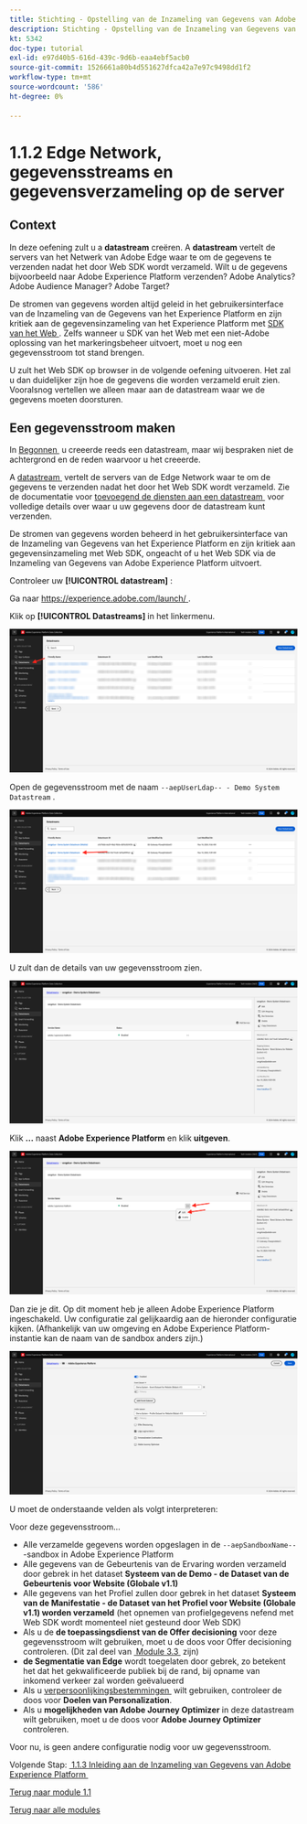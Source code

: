 ```yaml
---
title: Stichting - Opstelling van de Inzameling van Gegevens van Adobe Experience Platform en de uitbreiding van SDK van het Web - Edge Network, Gegevensstromen en de Inzameling van Gegevens van de Server
description: Stichting - Opstelling van de Inzameling van Gegevens van Adobe Experience Platform en de uitbreiding van SDK van het Web - Edge Network, Gegevensstromen en de Inzameling van Gegevens van de Server
kt: 5342
doc-type: tutorial
exl-id: e97d40b5-616d-439c-9d6b-eaa4ebf5acb0
source-git-commit: 1526661a80b4d551627dfca42a7e97c9498dd1f2
workflow-type: tm+mt
source-wordcount: '586'
ht-degree: 0%

---
```


# 1.1.2 Edge Network, gegevensstreams en gegevensverzameling op de server

## Context

In deze oefening zult u a **datastream** creëren. A **datastream** vertelt de servers van het Netwerk van Adobe Edge waar te om de gegevens te verzenden nadat het door Web SDK wordt verzameld. Wilt u de gegevens bijvoorbeeld naar Adobe Experience Platform verzenden? Adobe Analytics? Adobe Audience Manager? Adobe Target?

De stromen van gegevens worden altijd geleid in het gebruikersinterface van de Inzameling van de Gegevens van het Experience Platform en zijn kritiek aan de gegevensinzameling van het Experience Platform met [&#x200B; SDK van het Web &#x200B;](https://experienceleague.adobe.com/nl/docs/experience-platform/web-sdk/home). Zelfs wanneer u SDK van het Web met een niet-Adobe oplossing van het markeringsbeheer uitvoert, moet u nog een gegevensstroom tot stand brengen.

U zult het Web SDK op browser in de volgende oefening uitvoeren. Het zal u dan duidelijker zijn hoe de gegevens die worden verzameld eruit zien. Vooralsnog vertellen we alleen maar aan de datastream waar we de gegevens moeten doorsturen.

## Een gegevensstroom maken

In [&#x200B; Begonnen &#x200B;](./../../../modules/gettingstarted/gettingstarted/ex2.md) u creeerde reeds een datastream, maar wij bespraken niet de achtergrond en de reden waarvoor u het creeerde.

A [&#x200B; datastream &#x200B;](https://experienceleague.adobe.com/nl/docs/experience-platform/datastreams/overview) vertelt de servers van de Edge Network waar te om de gegevens te verzenden nadat het door het Web SDK wordt verzameld. Zie de documentatie voor [&#x200B; toevoegend de diensten aan een datastream &#x200B;](https://experienceleague.adobe.com/nl/docs/experience-platform/datastreams/configure#add-services) voor volledige details over waar u uw gegevens door de datastream kunt verzenden.

De stromen van gegevens worden beheerd in het gebruikersinterface van de Inzameling van Gegevens van het Experience Platform en zijn kritiek aan gegevensinzameling met Web SDK, ongeacht of u het Web SDK via de Inzameling van Gegevens van Adobe Experience Platform uitvoert.

Controleer uw **[!UICONTROL datastream]** :

Ga naar [&#x200B; https://experience.adobe.com/launch/ &#x200B;](https://experience.adobe.com/launch/).

Klik op **[!UICONTROL Datastreams]** in het linkermenu.

![&#x200B; klik het pictogram DataStream in de linkernavigatie &#x200B;](./images/edgeconfig1.png)

Open de gegevensstroom met de naam `--aepUserLdap-- - Demo System Datastream` .

![&#x200B; noem DataStream en bewaar &#x200B;](./images/edgeconfig2.png)

U zult dan de details van uw gegevensstroom zien.

![&#x200B; noem DataStream en bewaar &#x200B;](./images/edgecfg1.png)

Klik **...** naast **Adobe Experience Platform** en klik **uitgeven**.

![&#x200B; noem DataStream en bewaar &#x200B;](./images/edgecfg1a.png)

Dan zie je dit. Op dit moment heb je alleen Adobe Experience Platform ingeschakeld. Uw configuratie zal gelijkaardig aan de hieronder configuratie kijken. (Afhankelijk van uw omgeving en Adobe Experience Platform-instantie kan de naam van de sandbox anders zijn.)

![&#x200B; noem DataStream en bewaar &#x200B;](./images/edgecfg2.png)

U moet de onderstaande velden als volgt interpreteren:

Voor deze gegevensstroom...

- Alle verzamelde gegevens worden opgeslagen in de `--aepSandboxName--` -sandbox in Adobe Experience Platform
- Alle gegevens van de Gebeurtenis van de Ervaring worden verzameld door gebrek in het dataset **Systeem van de Demo - de Dataset van de Gebeurtenis voor Website (Globale v1.1)**
- Alle gegevens van het Profiel zullen door gebrek in het dataset **Systeem van de Manifestatie - de Dataset van het Profiel voor Website (Globale v1.1) worden verzameld** (het opnemen van profielgegevens nefend met Web SDK wordt momenteel niet gesteund door Web SDK)
- Als u de **de toepassingsdienst van de Offer decisioning** voor deze gegevensstroom wilt gebruiken, moet u de doos voor Offer decisioning controleren. (Dit zal deel van [&#x200B; Module 3.3 &#x200B;](./../../../modules/ajo-b2c/module3.3/offer-decisioning.md) zijn)
- **de Segmentatie van Edge** wordt toegelaten door gebrek, zo betekent het dat het gekwalificeerde publiek bij de rand, bij opname van inkomend verkeer zal worden geëvalueerd
- Als u [&#x200B; verpersoonlijkingsbestemmingen &#x200B;](https://experienceleague.adobe.com/nl/docs/experience-platform/destinations/catalog/personalization/overview) wilt gebruiken, controleer de doos voor **Doelen van Personalization**.
- Als u **mogelijkheden van Adobe Journey Optimizer** in deze datastream wilt gebruiken, moet u de doos voor **Adobe Journey Optimizer** controleren.


Voor nu, is geen andere configuratie nodig voor uw gegevensstroom.

Volgende Stap: [&#x200B; 1.1.3 Inleiding aan de Inzameling van Gegevens van Adobe Experience Platform &#x200B;](./ex3.md)

[Terug naar module 1.1](./data-ingestion-launch-web-sdk.md)

[Terug naar alle modules](./../../../overview.md)
